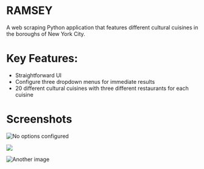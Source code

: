 # RAMSEY
A web scraping Python application that features different cultural cuisines in the boroughs of New York City. 

# Key Features:
- Straightforward UI
- Configure three dropdown menus for immediate results
- 20 different cultural cuisines with three different restaurants for each cuisine
# Screenshots
![No options configured](https://lh3.googleusercontent.com/pw/ABLVV87GHM8G9W3C0zTKt2Z5CSRd4YTN5g1qiZpULXLN7qfwa_iJNZcVJjDkH5-4ERjRQRrdiAOuuvcaZf7Z24SLuDz_07zu_PlR1J2FGAqYfuoWZIk8_QoYiT0qW5Yt4hVyIgzxgFR-JfD5yT28vkbONS7YHyPCk9e_-bBlk-EPD23zOr9Llinv8zGfBowLVY73sEon16zMXs3CUOWtEJAzcVZjFrMz7Y-8NRCCj67yWbzn3FJ2kst3Fnf2Jg3MsShVIxAPksCUUnQdkyY3vJotx7ioNs0Ulvxlh408ifP-jdlqxZvAyxTDmFWXXifTQdcElU20zySGEmDmTC1m2AuuQ6-oZHV-DnaDorGcBRCQ9fWi6Bi-Myn0q3QZVUAluQrKEmOHFuyzQ5TFHhdagS5hJPrBBD-44X_EgovV00HOFtOpWLqEQnPlhAtd115xT8uZYH8wgBz9G1PgWVGp8wWlGB-2zFBm6CZ0BqH23xTiSqmlwhlu3CacBMjCCwMoySBJ49ZXzRagFJQs5FqADPNIz4NrpR8q45MzO6zYNGwwfXmKjftqdB0M3diEMtEMTlj3Kk26BNZbnt2lO-O7pKar85wmp2snfNiixf5pE2fyRmKgDODl4ARHbuFRmcGS4oYKKVseIGZ6_BYeMz6vegoGEE3WCzXmncR0CBRt07zitYUbiJmgQ2Dcx-mXYtyISXbMkbDtJy-Mn4Iy16uQMAbija88sJ7NRm7sU7RziLBeaLtgaoewtd6hXzjaoAND7sZub-LAmWVPMJL81dJuhh1qcJulvkxgUAp9kCPkdsdes29Glp_XcrXeRbfVSeFBLYGIy9Hz7V33R3GDrLqZ_WBrihqOrTW4DMQL1-WJHxf96h_VAr73MuHHWz62U1HSSYDfl_wQQQC9yu8UM117RoK5qz1t3EKgz3cQOevcAeDI_Q=w1759-h1107-s-no-gm?authuser=0)

![](https://lh3.googleusercontent.com/pw/ABLVV87UoYdc5zddNNZokYTaAJ95szUh_shrkCeADI1uN2Yc7JfmhpocNKwaHWg6cmhOkuZ5AaddbF6bEbDjZyeKBtm-S1BLJdyDormt8PZJ56dvgZcWJTJfBH6nuswtPsx1pHwQM1WbSmFgbI2sTew4W2LZ202Mf783geDxywxQ2RTNLRHDg8dHW62UGRIrnP1S0qthTCWfmXOYC_6PSmUiE7VB6iGP9FJXeh-mecYuz-zbE8at61GSXEDAP2oWK4ALyZLlbyp1SO2vDsjcz7CeKnVL_nV7boWLUd_ybHpaj4gLYqb63UPDytWtv_NpacMhogfTfGtNEill_gV3S2bvTzKZ_BzQ56v8Al4m-VJBHsnyvtUALAc0fNiLI4nQSRFDgOORgF6rF46FPIXMrpyGjncHXmImfyZhO1jm_T7MUkt6aOlvJpIhUOruDhqQ6ZfuewINfNjwGe06dWXqgcqbUOCInml-FTfzwu80g9cubc3_GsIpA9CHaSFy9Y_icQAO222ZLVoTha9bs9d_ZhTJLDTXtIgKgGTjeFyYHoNIzWBItoW4m10zO-DlheL_JuTEzFRrPGoD7hYWx1Pw4XaAm_gg5VH9IRw_NIv5i_UONOcrccgXc02QIu_-ULglVdWHVCi5kXgiN4dqHDhlGO5LMiOadC-qD3jMc-lQbN4wwXgrXtUTXzE87Zr_TxSwL3FZr0zlPyTZ0NwyUw0qYwElAGKBKAZIzMhwi7QTmgjyjhNtoSI6LyT6XGC7U5dhpwen2AU1T7lhsOjVkXaYPeDvD5nqKYm-OpFMNZB3NQhbuxgB6tTMC9mYzQEs5xEbG8uRZBsp96kmG6q5dJP4TGRIIUYFetMR5Lb9zRVLNTWAByeePSfwjZkKt9wcw_8-huSuRU_0GdCg_vi0PEMfxKEqBlKLb21lRPlMyuaFihTMrw=w411-h1032-s-no-gm?authuser=0)

![Another image](https://lh3.googleusercontent.com/pw/ABLVV84iVvaePGgFcmffdybqH9UT-GQSwCQ51X6ehTNtfKMDBHYVOzTT0NFH8wSjKCK-m8Niak8gfyxdXsuifd-CRKmn4TMeyoyc37SWvELHcKgwjbHrS1sQIrpOz-ZkJDe8Oco0s1IhIEAr1F1vV5fLr8I_1ioIqQYB5CAxH658ACevtvWBKqlrgDnTnBVMs8MTb84flyW5LnDqqRholh5ZUdqS2Z8ehCOXZVgA49JIbbEbJY4mwqaNnqTjjfLhpGNb7ryBa_n5N5F17I_hWnbd8PTjBvdj9zSeqXZUjVdQU0S9B3xa1fYmOKx5IoAMaMiMAwxNMnIVjw9yW-3FKqQYPyd-cG0V5Aj1UN4AT2icQFJ0KNWYxu2rT38ZxikUKPKIrON1nRFuuOVHRelTaCUR8hx61kfYm2xETeo5yOwwPpFfKNKIVf-yfJacoatIShmqBrpkiBaPRNdctnoipCijCyw0KWKgbSBPw0F1U1y8f0TkiPUD-UTHjVJUaWjXglcrJz5nGVELyzRSCCE_cUijgXJhya929GF0SuYNqiRtHnEnT7K1WO-T4fj6l2NjfsnH1HBvBJjft48wNW0k7nrsf-KxMaHB2eOw2csqAC3lCOUivCBmZlZE22JGJnweZ-f-Nlw1GhkAPF104KBR-J3DNaEiU0pJpXzQFkBVIrOharlTuRh3G2qcanfDNRhgYLEXKtcFgIYVmoOgw6f_dHGeCR4S96PTCMIyWRxk6uOjH5WFWnQyiYVAvwAylFrCyySJJcqzZSwVQpHSpTb_vVl4_M3xnvddfPNBWtjOcojOBJdFeG9SRWH3OMcxIaIRh7uzQoOnaynzZ0HlwAntnO_pFbx9S6eUOsgJRCpSlRVVgRQ2YsBIymnfvAZWw5LZWQDMoC4kD3wlmW-quJqUYLVIASp-o-DBPWJiGfyy29yfkQ=w1750-h1098-s-no-gm?authuser=0)
